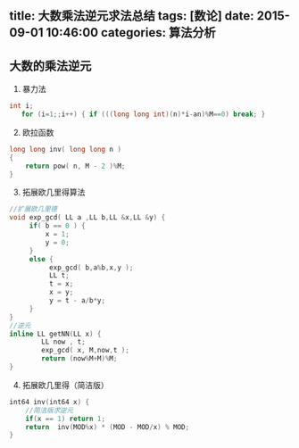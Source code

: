 title: 大数乘法逆元求法总结
tags: [数论]
date: 2015-09-01 10:46:00
categories: 算法分析
---

## 大数的乘法逆元
<!-- more -->

1.  暴力法

```cpp
int i;  
   for (i=1;;i++) { if (((long long int)(n)*i-an)%M==0) break; }  
```

2.  欧拉函数
```cpp
long long inv( long long n )  
{  
    return pow( n, M - 2 )%M;  
}  
```

3.  拓展欧几里得算法
```cpp
//扩展欧几里德  
void exp_gcd( LL a ,LL b,LL &x,LL &y) {  
     if( b == 0 ) {  
         x = 1;  
         y = 0;  
     }  
     else {  
          exp_gcd( b,a%b,x,y );  
          LL t;  
          t = x;  
          x = y;  
          y = t - a/b*y;  
     }  
}  
//逆元  
inline LL getNN(LL x) {  
        LL now , t;  
        exp_gcd( x, M,now,t );  
        return (now%M+M)%M;  
}  
```

4.  拓展欧几里得（简洁版）
```cpp
int64 inv(int64 x) {    
    //简洁版求逆元    
    if(x == 1) return 1;    
    return  inv(MOD%x) * (MOD - MOD/x) % MOD;    
} 
```  